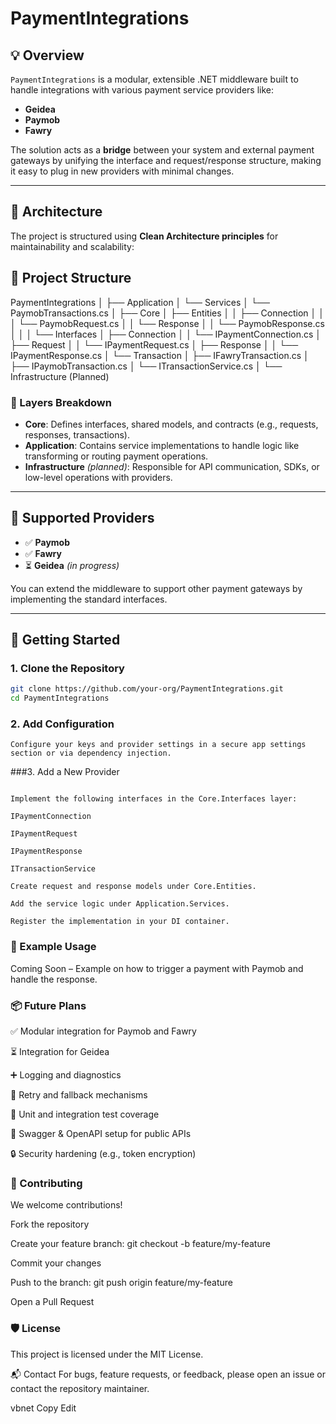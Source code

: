 # PaymentIntegrations

## 💡 Overview

`PaymentIntegrations` is a modular, extensible .NET middleware built to handle integrations with various payment service providers like:

- **Geidea**
- **Paymob**
- **Fawry**

The solution acts as a **bridge** between your system and external payment gateways by unifying the interface and request/response structure, making it easy to plug in new providers with minimal changes.

---

## 🧱 Architecture

The project is structured using **Clean Architecture principles** for maintainability and scalability:

## 📂 Project Structure
PaymentIntegrations
│
├── Application
│ └── Services
│ └── PaymobTransactions.cs
│
├── Core
│ ├── Entities
│ │ ├── Connection
│ │ │ └── PaymobRequest.cs
│ │ └── Response
│ │ └── PaymobResponse.cs
│ │
│ └── Interfaces
│ ├── Connection
│ │ └── IPaymentConnection.cs
│ ├── Request
│ │ └── IPaymentRequest.cs
│ ├── Response
│ │ └── IPaymentResponse.cs
│ └── Transaction
│ ├── IFawryTransaction.cs
│ ├── IPaymobTransaction.cs
│ └── ITransactionService.cs
│
└── Infrastructure (Planned)


### 🔧 Layers Breakdown

- **Core**: Defines interfaces, shared models, and contracts (e.g., requests, responses, transactions).
- **Application**: Contains service implementations to handle logic like transforming or routing payment operations.
- **Infrastructure** *(planned)*: Responsible for API communication, SDKs, or low-level operations with providers.

---

## 🔌 Supported Providers

- ✅ **Paymob**
- ✅ **Fawry**
- ⏳ **Geidea** *(in progress)*

You can extend the middleware to support other payment gateways by implementing the standard interfaces.

---

## 🚀 Getting Started

### 1. Clone the Repository

```bash
git clone https://github.com/your-org/PaymentIntegrations.git
cd PaymentIntegrations
```
### 2. Add Configuration
```Configure your keys and provider settings in a secure app settings section or via dependency injection.```

###3. Add a New Provider
```To support a new payment provider:

Implement the following interfaces in the Core.Interfaces layer:

IPaymentConnection

IPaymentRequest

IPaymentResponse

ITransactionService

Create request and response models under Core.Entities.

Add the service logic under Application.Services.

Register the implementation in your DI container.
```

### 🔄 Example Usage
Coming Soon – Example on how to trigger a payment with Paymob and handle the response.

### 📦 Future Plans
✅ Modular integration for Paymob and Fawry

⏳ Integration for Geidea

➕ Logging and diagnostics

🔁 Retry and fallback mechanisms

🧪 Unit and integration test coverage

📃 Swagger & OpenAPI setup for public APIs

🔒 Security hardening (e.g., token encryption)

### 🤝 Contributing
We welcome contributions!

Fork the repository

Create your feature branch: git checkout -b feature/my-feature

Commit your changes

Push to the branch: git push origin feature/my-feature

Open a Pull Request

### 🛡 License
This project is licensed under the MIT License.

📬 Contact
For bugs, feature requests, or feedback, please open an issue or contact the repository maintainer.

vbnet
Copy
Edit
